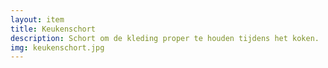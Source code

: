 ```yaml
--- 
layout: item
title: Keukenschort
description: Schort om de kleding proper te houden tijdens het koken.
img: keukenschort.jpg
---
```

